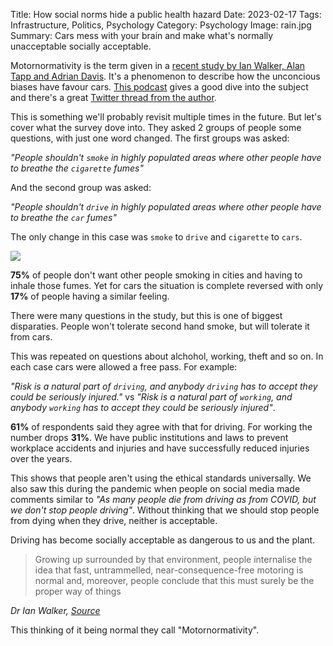Title: How social norms hide a public health hazard
Date: 2023-02-17
Tags: Infrastructure, Politics, Psychology
Category: Psychology
Image: rain.jpg
Summary: Cars mess with your brain and make what's normally unacceptable socially acceptable.

Motornormativity is the term given in a [recent study by Ian Walker, Alan Tapp and Adrian Davis](https://psyarxiv.com/egnmj). It's a phenomenon to describe how the unconcious biases have favour cars. [This podcast](https://thewaroncars.org/2023/01/31/car-brain-with-dr-ian-walker/) gives a good dive into the subject and there's a great [Twitter thread from the author](https://twitter.com/ianwalker/status/1615248166256869376).

This is something we'll probably revisit multiple times in the future. But let's cover what the survey dove into. They asked 2 groups of people some questions, with just one word changed. The first groups was asked:

*"People shouldn't `smoke` in highly populated areas where other people have to breathe the `cigarette` fumes"*

And the second group was asked:

*"People shouldn't `drive` in highly populated areas where other people have to breathe the `car` fumes"*

The only change in this case was `smoke` to `drive` and `cigarette` to `cars`.

<img src="{static}/images/cigarettes.png" />

**75%** of people don't want other people smoking in cities and having to inhale those fumes. Yet for cars the situation is complete reversed with only **17%** of people having a similar feeling.

There were many questions in the study, but this is one of biggest disparaties. People won't tolerate second hand smoke, but will tolerate it from cars.

This was repeated on questions about alchohol, working, theft and so on. In each case cars were allowed a free pass. For example:

*"Risk is a natural part of `driving`, and anybody `driving` has to accept they could be seriously injured."* vs *"Risk is a natural part of `working`, and anybody `working` has to accept they could be seriously injured"*.

**61%** of respondents said they agree with that for driving. For working the number drops **31%**. We have public institutions and laws to prevent workplace accidents and injuries and have successfully reduced injuries over the years.

This shows that people aren't using the ethical standards universally. We also saw this during the pandemic when people on social media made comments similar to *"As many people die from driving as from COVID, but we don't stop people driving"*. Without thinking that we should stop people from dying when they drive, neither is acceptable.

Driving has become socially acceptable as dangerous to us and the plant. 

<blockquote>
Growing up surrounded by that environment, people internalise the idea that fast, untrammelled, near-consequence-free motoring is normal and, moreover, people conclude that this must surely be the proper way of things
</blockquote>
<cite>Dr Ian Walker, <a href="https://twitter.com/ianwalker/status/1615248200784289792">Source</a></cite>

This thinking of it being normal they call "Motornormativity".